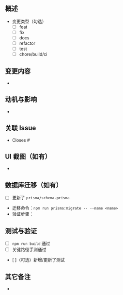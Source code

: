 ## 概述
- 变更类型（勾选）
  - [ ] feat
  - [ ] fix
  - [ ] docs
  - [ ] refactor
  - [ ] test
  - [ ] chore/build/ci

## 变更内容
- 

## 动机与影响
- 

## 关联 Issue
- Closes #

## UI 截图（如有）
- 

## 数据库迁移（如有）
- [ ] 更新了 `prisma/schema.prisma`
- 迁移命令：`npm run prisma:migrate -- --name <name>`
- 验证步骤：

## 测试与验证
- [ ] `npm run build` 通过
- [ ] 关键路径手测通过
- [ ]（可选）新增/更新了测试

## 其它备注
- 
